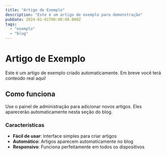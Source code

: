 ```yaml
---
title: "Artigo de Exemplo"
description: "Este é um artigo de exemplo para demonstração"
pubDate: 2024-01-01T00:00:00.000Z
tags: 
  - "exemplo"
  - "blog"
---
```


# Artigo de Exemplo

Este é um artigo de exemplo criado automaticamente. Em breve você terá conteúdo real aqui!

## Como funciona

Use o painel de administração para adicionar novos artigos. Eles aparecerão automaticamente nesta seção do blog.

### Características

- **Fácil de usar**: Interface simples para criar artigos
- **Automático**: Artigos aparecem automaticamente no blog
- **Responsivo**: Funciona perfeitamente em todos os dispositivos
